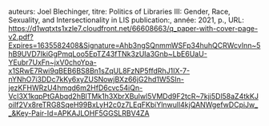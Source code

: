 auteurs: Joel Blechinger, 
titre: Politics of Libraries III: Gender, Race, Sexuality, and Intersectionality in LIS
publication:, 
année: 2021, 
p.,
URL: https://d1wqtxts1xzle7.cloudfront.net/66608663/q_paper-with-cover-page-v2.pdf?Expires=1635582408&Signature=Ahb3ngSQnmmWSFp34huhQCRWcvInn~5hB9UVD7IkiGgPmqLoo5EpTZ43fTNk3zUIa3Gnb~LbE6UaU-YEubr7UxFn~jxV0choYpa-x1SRwE7Rwi9qBEB6BS8Bn1sZqUL8FzNP5ffdRhJ1IX-7-nYNhO7i3DDc7kKy6xyZUSNowjBXz66jG2hd1W5SIn-jezKFHWRzU4hmqd6m2HfD6cvc54iQn-VcI3X1kqpPtGAbqd2hBlTMk1h3XbrXBuIwl5VMDd9F2tcR~7kji5Dl58aZ4tkKJoiIf2Vx8reTRG8SqeH99BxLyH2c0z7LEqFKbiYlnwull4kjQANWgefwDCpiJw__&Key-Pair-Id=APKAJLOHF5GGSLRBV4ZA


